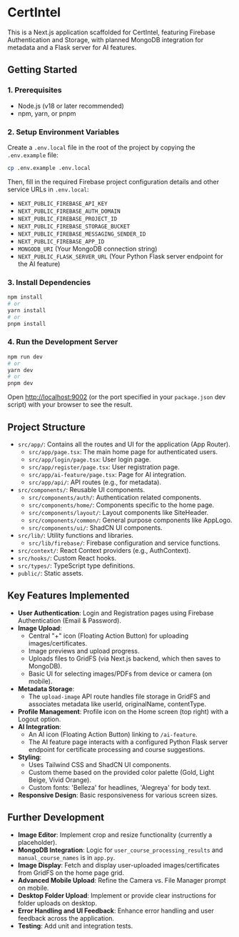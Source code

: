 
# CertIntel

This is a Next.js application scaffolded for CertIntel, featuring Firebase Authentication and Storage, with planned MongoDB integration for metadata and a Flask server for AI features.

## Getting Started

### 1. Prerequisites

*   Node.js (v18 or later recommended)
*   npm, yarn, or pnpm

### 2. Setup Environment Variables

Create a `.env.local` file in the root of the project by copying the `.env.example` file:

```bash
cp .env.example .env.local
```

Then, fill in the required Firebase project configuration details and other service URLs in `.env.local`:

*   `NEXT_PUBLIC_FIREBASE_API_KEY`
*   `NEXT_PUBLIC_FIREBASE_AUTH_DOMAIN`
*   `NEXT_PUBLIC_FIREBASE_PROJECT_ID`
*   `NEXT_PUBLIC_FIREBASE_STORAGE_BUCKET`
*   `NEXT_PUBLIC_FIREBASE_MESSAGING_SENDER_ID`
*   `NEXT_PUBLIC_FIREBASE_APP_ID`
*   `MONGODB_URI` (Your MongoDB connection string)
*   `NEXT_PUBLIC_FLASK_SERVER_URL` (Your Python Flask server endpoint for the AI feature)

### 3. Install Dependencies

```bash
npm install
# or
yarn install
# or
pnpm install
```

### 4. Run the Development Server

```bash
npm run dev
# or
yarn dev
# or
pnpm dev
```

Open [http://localhost:9002](http://localhost:9002) (or the port specified in your `package.json` dev script) with your browser to see the result.

## Project Structure

*   `src/app/`: Contains all the routes and UI for the application (App Router).
    *   `src/app/page.tsx`: The main home page for authenticated users.
    *   `src/app/login/page.tsx`: User login page.
    *   `src/app/register/page.tsx`: User registration page.
    *   `src/app/ai-feature/page.tsx`: Page for AI integration.
    *   `src/app/api/`: API routes (e.g., for metadata).
*   `src/components/`: Reusable UI components.
    *   `src/components/auth/`: Authentication related components.
    *   `src/components/home/`: Components specific to the home page.
    *   `src/components/layout/`: Layout components like SiteHeader.
    *   `src/components/common/`: General purpose components like AppLogo.
    *   `src/components/ui/`: ShadCN UI components.
*   `src/lib/`: Utility functions and libraries.
    *   `src/lib/firebase/`: Firebase configuration and service functions.
*   `src/context/`: React Context providers (e.g., AuthContext).
*   `src/hooks/`: Custom React hooks.
*   `src/types/`: TypeScript type definitions.
*   `public/`: Static assets.

## Key Features Implemented

*   **User Authentication**: Login and Registration pages using Firebase Authentication (Email & Password).
*   **Image Upload**:
    *   Central "+" icon (Floating Action Button) for uploading images/certificates.
    *   Image previews and upload progress.
    *   Uploads files to GridFS (via Next.js backend, which then saves to MongoDB).
    *   Basic UI for selecting images/PDFs from device or camera (on mobile).
*   **Metadata Storage**:
    *   The `upload-image` API route handles file storage in GridFS and associates metadata like userId, originalName, contentType.
*   **Profile Management**: Profile icon on the Home screen (top right) with a Logout option.
*   **AI Integration**:
    *   An AI icon (Floating Action Button) linking to `/ai-feature`.
    *   The AI feature page interacts with a configured Python Flask server endpoint for certificate processing and course suggestions.
*   **Styling**:
    *   Uses Tailwind CSS and ShadCN UI components.
    *   Custom theme based on the provided color palette (Gold, Light Beige, Vivid Orange).
    *   Custom fonts: 'Belleza' for headlines, 'Alegreya' for body text.
*   **Responsive Design**: Basic responsiveness for various screen sizes.

## Further Development

*   **Image Editor**: Implement crop and resize functionality (currently a placeholder).
*   **MongoDB Integration**: Logic for `user_course_processing_results` and `manual_course_names` is in `app.py`.
*   **Image Display**: Fetch and display user-uploaded images/certificates from GridFS on the home page grid.
*   **Advanced Mobile Upload**: Refine the Camera vs. File Manager prompt on mobile.
*   **Desktop Folder Upload**: Implement or provide clear instructions for folder uploads on desktop.
*   **Error Handling and UI Feedback**: Enhance error handling and user feedback across the application.
*   **Testing**: Add unit and integration tests.

```
